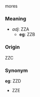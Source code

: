mores
### Meaning
+ _adj_: ZZA
    + __eg__: ZZB

### Origin

ZZC

### Synonym

__eg__: ZZD

+ ZZE


